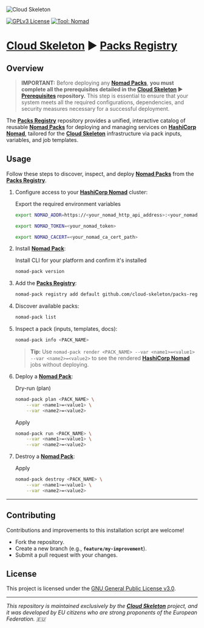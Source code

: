 ![Cloud Skeleton](./assets/logo.jpg)

[![GPLv3 License](https://img.shields.io/badge/License-GPLv3-blue.svg)](LICENSE) [![Tool: Nomad](https://img.shields.io/badge/Tool-Nomad-green)]()

# **[Cloud Skeleton][cloud-skeleton]** ► **[Packs Registry][packs-registry]**

## Overview

> **IMPORTANT:** Before deploying any **[Nomad Packs][hashicorp-nomad-packs]**, **you must complete all the prerequisites detailed in the **[Cloud Skeleton][cloud-skeleton]** ► **[Prerequisites][prerequisites]** repository.** This step is essential to ensure that your system meets all the required configurations, dependencies, and security measures necessary for a successful deployment.

The **[Packs Registry][packs-registry]** repository provides a unified, interactive catalog of reusable **[Nomad Packs][hashicorp-nomad-packs]** for deploying and managing services on **[HashiCorp Nomad][hashicorp-nomad]**, tailored for the **[Cloud Skeleton][cloud-skeleton]** infrastructure via pack inputs, variables, and job templates.

## Usage

Follow these steps to discover, inspect, and deploy **[Nomad Packs][hashicorp-nomad-packs]** from the **[Packs Registry][packs-registry]**.

1. Configure access to your **[HashiCorp Nomad][hashicorp-nomad]** cluster:  

    Export the required environment variables

    ```bash
    export NOMAD_ADDR=https://<your_nomad_http_api_address>:<your_nomad_http_api_port>
    ```

    ```bash
    export NOMAD_TOKEN=<your_nomad_token>
    ```

    ```bash
    export NOMAD_CACERT=<your_nomad_ca_cert_path>
    ```

2. Install **[Nomad Pack][hashicorp-nomad-packs]**:  

    Install CLI for your platform and confirm it's installed

    ```bash
    nomad-pack version
    ```

3. Add the **[Packs Registry][packs-registry]**:  

    ```bash
    nomad-pack registry add default github.com/cloud-skeleton/packs-registry
    ```

4. Discover available packs:  

    ```bash
    nomad-pack list
    ```

5. Inspect a pack (inputs, templates, docs):  

    ```bash
    nomad-pack info <PACK_NAME>
    ```

    > **Tip:** Use `nomad-pack render <PACK_NAME> --var <name1>=<value1> --var <name2>=<value2>` to see the rendered **[HashiCorp Nomad][hashicorp-nomad]** jobs without deploying.

6. Deploy a **[Nomad Pack][hashicorp-nomad-packs]**:  

    Dry-run (plan)

    ```bash
    nomad-pack plan <PACK_NAME> \
        --var <name1>=<value1> \
        --var <name2>=<value2>
    ```

    Apply

    ```bash
    nomad-pack run <PACK_NAME> \
        --var <name1>=<value1> \
        --var <name2>=<value2>
    ```

7. Destroy a **[Nomad Pack][hashicorp-nomad-packs]**:  

    Apply

    ```bash
    nomad-pack destroy <PACK_NAME> \
        --var <name1>=<value1> \
        --var <name2>=<value2>
    ```

---

## Contributing

Contributions and improvements to this installation script are welcome!  
- Fork the repository.  
- Create a new branch (e.g., **`feature/my-improvement`**).  
- Submit a pull request with your changes.

## License

This project is licensed under the [GNU General Public License v3.0](LICENSE).

---

*This repository is maintained exclusively by the **[Cloud Skeleton][cloud-skeleton]** project, and it was developed by EU citizens who are strong proponents of the European Federation. 🇪🇺*

<!-- Reference -->
[cloud-skeleton]: https://github.com/cloud-skeleton/
[hashicorp-nomad]: https://developer.hashicorp.com/nomad/tutorials/get-started
[hashicorp-nomad-packs]: https://developer.hashicorp.com/nomad/tools/nomad-pack
[packs-registry]: https://github.com/cloud-skeleton/packs-registry/
[prerequisites]: https://github.com/cloud-skeleton/prerequisites
